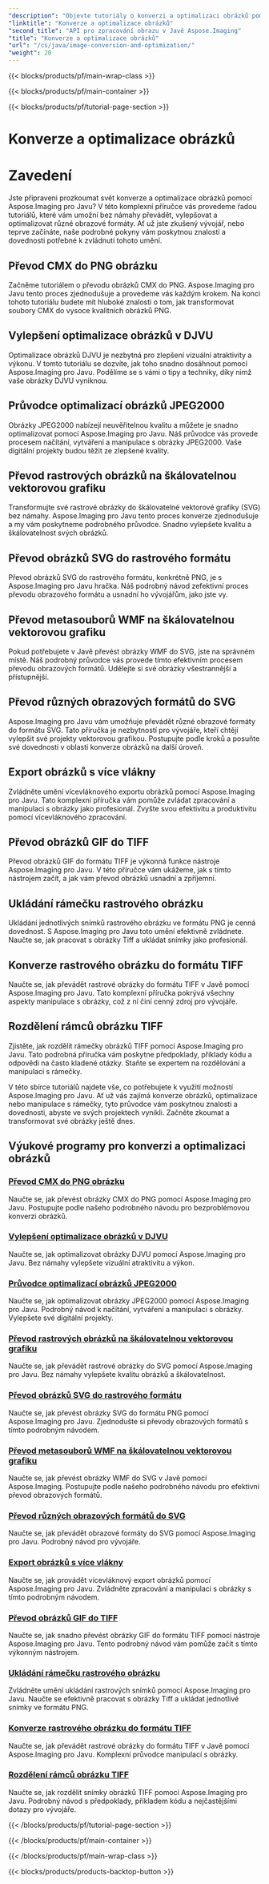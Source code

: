 ```yaml
---
"description": "Objevte tutoriály o konverzi a optimalizaci obrázků pomocí Aspose.Imaging pro Javu. Naučte se, jak snadno převádět, vylepšovat a optimalizovat různé obrazové formáty."
"linktitle": "Konverze a optimalizace obrázků"
"second_title": "API pro zpracování obrazu v Javě Aspose.Imaging"
"title": "Konverze a optimalizace obrázků"
"url": "/cs/java/image-conversion-and-optimization/"
"weight": 20
---
```


{{< blocks/products/pf/main-wrap-class >}}

{{< blocks/products/pf/main-container >}}

{{< blocks/products/pf/tutorial-page-section >}}

# Konverze a optimalizace obrázků


# Zavedení

Jste připraveni prozkoumat svět konverze a optimalizace obrázků pomocí Aspose.Imaging pro Javu? V této komplexní příručce vás provedeme řadou tutoriálů, které vám umožní bez námahy převádět, vylepšovat a optimalizovat různé obrazové formáty. Ať už jste zkušený vývojář, nebo teprve začínáte, naše podrobné pokyny vám poskytnou znalosti a dovednosti potřebné k zvládnutí tohoto umění.

## Převod CMX do PNG obrázku

Začněme tutoriálem o převodu obrázků CMX do PNG. Aspose.Imaging pro Javu tento proces zjednodušuje a provedeme vás každým krokem. Na konci tohoto tutoriálu budete mít hluboké znalosti o tom, jak transformovat soubory CMX do vysoce kvalitních obrázků PNG.

## Vylepšení optimalizace obrázků v DJVU

Optimalizace obrázků DJVU je nezbytná pro zlepšení vizuální atraktivity a výkonu. V tomto tutoriálu se dozvíte, jak toho snadno dosáhnout pomocí Aspose.Imaging pro Javu. Podělíme se s vámi o tipy a techniky, díky nimž vaše obrázky DJVU vyniknou.

## Průvodce optimalizací obrázků JPEG2000

Obrázky JPEG2000 nabízejí neuvěřitelnou kvalitu a můžete je snadno optimalizovat pomocí Aspose.Imaging pro Javu. Náš průvodce vás provede procesem načítání, vytváření a manipulace s obrázky JPEG2000. Vaše digitální projekty budou těžit ze zlepšené kvality.

## Převod rastrových obrázků na škálovatelnou vektorovou grafiku

Transformujte své rastrové obrázky do škálovatelné vektorové grafiky (SVG) bez námahy. Aspose.Imaging pro Javu tento proces konverze zjednodušuje a my vám poskytneme podrobného průvodce. Snadno vylepšete kvalitu a škálovatelnost svých obrázků.

## Převod obrázků SVG do rastrového formátu

Převod obrázků SVG do rastrového formátu, konkrétně PNG, je s Aspose.Imaging pro Javu hračka. Náš podrobný návod zefektivní proces převodu obrazového formátu a usnadní ho vývojářům, jako jste vy.

## Převod metasouborů WMF na škálovatelnou vektorovou grafiku

Pokud potřebujete v Javě převést obrázky WMF do SVG, jste na správném místě. Náš podrobný průvodce vás provede tímto efektivním procesem převodu obrazových formátů. Udělejte si své obrázky všestrannější a přístupnější.

## Převod různých obrazových formátů do SVG

Aspose.Imaging pro Javu vám umožňuje převádět různé obrazové formáty do formátu SVG. Tato příručka je nezbytností pro vývojáře, kteří chtějí vylepšit své projekty vektorovou grafikou. Postupujte podle kroků a posuňte své dovednosti v oblasti konverze obrázků na další úroveň.

## Export obrázků s více vlákny

Zvládněte umění vícevláknového exportu obrázků pomocí Aspose.Imaging pro Javu. Tato komplexní příručka vám pomůže zvládat zpracování a manipulaci s obrázky jako profesionál. Zvyšte svou efektivitu a produktivitu pomocí vícevláknového zpracování.

## Převod obrázků GIF do TIFF

Převod obrázků GIF do formátu TIFF je výkonná funkce nástroje Aspose.Imaging pro Javu. V této příručce vám ukážeme, jak s tímto nástrojem začít, a jak vám převod obrázků usnadní a zpříjemní.

## Ukládání rámečku rastrového obrázku

Ukládání jednotlivých snímků rastrového obrázku ve formátu PNG je cenná dovednost. S Aspose.Imaging pro Javu toto umění efektivně zvládnete. Naučte se, jak pracovat s obrázky Tiff a ukládat snímky jako profesionál.

## Konverze rastrového obrázku do formátu TIFF

Naučte se, jak převádět rastrové obrázky do formátu TIFF v Javě pomocí Aspose.Imaging pro Javu. Tato komplexní příručka pokrývá všechny aspekty manipulace s obrázky, což z ní činí cenný zdroj pro vývojáře.

## Rozdělení rámců obrázku TIFF

Zjistěte, jak rozdělit rámečky obrázků TIFF pomocí Aspose.Imaging pro Javu. Tato podrobná příručka vám poskytne předpoklady, příklady kódu a odpovědi na často kladené otázky. Staňte se expertem na rozdělování a manipulaci s rámečky.

V této sbírce tutoriálů najdete vše, co potřebujete k využití možností Aspose.Imaging pro Javu. Ať už vás zajímá konverze obrázků, optimalizace nebo manipulace s rámečky, tyto průvodce vám poskytnou znalosti a dovednosti, abyste ve svých projektech vynikli. Začněte zkoumat a transformovat své obrázky ještě dnes.
## Výukové programy pro konverzi a optimalizaci obrázků
### [Převod CMX do PNG obrázku](./convert-cmx-to-png-image/)
Naučte se, jak převést obrázky CMX do PNG pomocí Aspose.Imaging pro Javu. Postupujte podle našeho podrobného návodu pro bezproblémovou konverzi obrázků.
### [Vylepšení optimalizace obrázků v DJVU](./improve-djvu-image-optimization/)
Naučte se, jak optimalizovat obrázky DJVU pomocí Aspose.Imaging pro Javu. Bez námahy vylepšete vizuální atraktivitu a výkon.
### [Průvodce optimalizací obrázků JPEG2000](./jpeg2000-image-optimization-guide/)
Naučte se, jak optimalizovat obrázky JPEG2000 pomocí Aspose.Imaging pro Javu. Podrobný návod k načítání, vytváření a manipulaci s obrázky. Vylepšete své digitální projekty.
### [Převod rastrových obrázků na škálovatelnou vektorovou grafiku](./convert-raster-images-to-scalable-vector-graphics/)
Naučte se, jak převádět rastrové obrázky do SVG pomocí Aspose.Imaging pro Javu. Bez námahy vylepšete kvalitu obrázků a škálovatelnost.
### [Převod obrázků SVG do rastrového formátu](./convert-svg-images-to-raster-format/)
Naučte se, jak převést obrázky SVG do formátu PNG pomocí Aspose.Imaging pro Javu. Zjednodušte si převody obrazových formátů s tímto podrobným návodem.
### [Převod metasouborů WMF na škálovatelnou vektorovou grafiku](./convert-wmf-metafiles-to-scalable-vector-graphics/)
Naučte se, jak převést obrázky WMF do SVG v Javě pomocí Aspose.Imaging. Postupujte podle našeho podrobného návodu pro efektivní převod obrazových formátů.
### [Převod různých obrazových formátů do SVG](./convert-various-image-formats-to-svg/)
Naučte se, jak převádět obrazové formáty do SVG pomocí Aspose.Imaging pro Javu. Podrobný návod pro vývojáře.
### [Export obrázků s více vlákny](./multi-threaded-image-export/)
Naučte se, jak provádět vícevláknový export obrázků pomocí Aspose.Imaging pro Javu. Zvládněte zpracování a manipulaci s obrázky s tímto podrobným návodem.
### [Převod obrázků GIF do TIFF](./gif-to-tiff-image-conversion/)
Naučte se, jak snadno převést obrázky GIF do formátu TIFF pomocí nástroje Aspose.Imaging pro Javu. Tento podrobný návod vám pomůže začít s tímto výkonným nástrojem.
### [Ukládání rámečku rastrového obrázku](./raster-image-frame-saving/)
Zvládněte umění ukládání rastrových snímků pomocí Aspose.Imaging pro Javu. Naučte se efektivně pracovat s obrázky Tiff a ukládat jednotlivé snímky ve formátu PNG.
### [Konverze rastrového obrázku do formátu TIFF](./raster-image-tiff-conversion/)
Naučte se, jak převádět rastrové obrázky do formátu TIFF v Javě pomocí Aspose.Imaging pro Javu. Komplexní průvodce manipulací s obrázky.
### [Rozdělení rámců obrázku TIFF](./tiff-image-frame-splitting/)
Naučte se, jak rozdělit snímky obrázků TIFF pomocí Aspose.Imaging pro Javu. Podrobný návod s předpoklady, příkladem kódu a nejčastějšími dotazy pro vývojáře.

{{< /blocks/products/pf/tutorial-page-section >}}

{{< /blocks/products/pf/main-container >}}

{{< /blocks/products/pf/main-wrap-class >}}

{{< blocks/products/products-backtop-button >}}